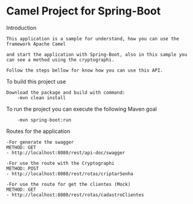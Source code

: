 Camel Project for Spring-Boot 
=========================================

Introduction

	This application is a sample for understand, how you can use the framework Apache Camel
	
	and start the application with Spring-Boot, also in this sample you can see a method using the cryptographi.
	
	Follow the steps bellow for know how you can use this API.
	
To build this project use

    Download the package and build with command:
    	-mvn clean install

To run the project you can execute the following Maven goal

    	-mvn spring-boot:run
 
Routes for the application

    -For generate the swagger
    METHOD: GET 
    - http://localhost:8080/rest/api-doc/swagger
    
    -For use the route with the Cryptographi
    METHOD: POST 
    - http://localhost:8080/rest/rotas/criptarSenha
    
    -For use the route for get the clientes (Mock)
    METHOD: GET 
    - http://localhost:8080/rest/rotas/cadastroClientes
